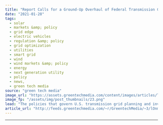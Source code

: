 ```yaml
---
title: "Report Calls for a Ground-Up Overhaul of Federal Transmission Grid Policy"
date: "2021-01-28"
tags: 
  - solar
  - markets &amp; policy
  - grid edge
  - electric vehicles
  - regulation &amp; policy
  - grid optimization
  - utilities
  - smart grid
  - wind
  - wind markets &amp; policy
  - energy
  - next generation utility
  - policy
  - news,
  - green tech media
source: "green tech media"
image_url: "https://assets.greentechmedia.com/content/images/articles/Transmission_Lines_Shutterstock_XL.jpg"
image_fp: "/assets/img/post_thumbnails/23.png"
lead: "The policies that govern U.S. transmission grid planning and investment can’t support the country’s need for an unprecedented expansion of clean energy. Federal regulators need to declare the current paradigm “unjust and unreasonable,” and implement  ..."
article_url: "http://feeds.greentechmedia.com/~r/GreentechMedia/~3/lOnm_GU9NCI/making-the-case-for-a-ground-up-federal-transmission-grid-policy-overhaul"
---
```


---
